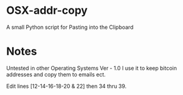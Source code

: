 # OSX-addr-copy
A small Python script for Pasting into the Clipboard
# Notes
Untested in other Operating Systems 
Ver - 1.0
I use it to keep bitcoin addresses and copy them to emails ect. 

Edit lines [12-14-16-18-20 & 22] then 34 thru 39.

